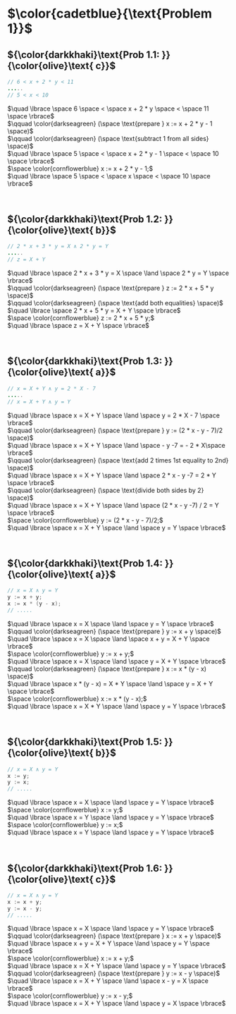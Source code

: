 # $\color{cadetblue}{\text{Problem 1}}$

## ${\color{darkkhaki}\text{Prob 1.1: }}{\color{olive}\text{ c}}$

```java
// 6 < x + 2 * y < 11
.....
// 5 < x < 10
```

$\quad \lbrace \space 6 \space < \space x + 2 * y \space < \space 11 \space \rbrace$  
$\qquad \color{darkseagreen} (\space \text{prepare } x := x + 2 * y - 1 \space)$  
$\qquad \color{darkseagreen} (\space \text{subtract 1 from all sides} \space)$  
$\quad \lbrace \space 5 \space < \space x + 2 * y - 1 \space < \space 10 \space \rbrace$  
$\space \color{cornflowerblue} x := x + 2 * y - 1;$  
$\quad \lbrace \space 5 \space < \space x \space < \space 10 \space \rbrace$  

&nbsp;

## ${\color{darkkhaki}\text{Prob 1.2: }}{\color{olive}\text{ b}}$

```java
// 2 * x + 3 * y = X ∧ 2 * y = Y
.....
// z = X + Y
```

$\quad \lbrace \space 2 * x + 3 * y = X \space \land \space  2 * y = Y \space \rbrace$  
$\qquad \color{darkseagreen} (\space \text{prepare } z := 2 * x + 5 * y \space)$  
$\qquad \color{darkseagreen} (\space \text{add both equalities} \space)$  
$\quad \lbrace \space 2 * x + 5 * y = X + Y \space \rbrace$  
$\space \color{cornflowerblue} z := 2 * x + 5 * y;$  
$\quad \lbrace \space z = X + Y \space \rbrace$  

&nbsp;

## ${\color{darkkhaki}\text{Prob 1.3: }}{\color{olive}\text{ a}}$

```java
// x = X + Y ∧ y = 2 * X - 7
.....
// x = X + Y ∧ y = Y
```

$\quad \lbrace \space x = X + Y \space \land \space y = 2 * X - 7 \space \rbrace$  
$\qquad \color{darkseagreen} (\space \text{prepare } y := (2 * x - y - 7)/2 \space)$  
$\quad \lbrace \space x = X + Y \space \land \space - y -7 = - 2 * X\space \rbrace$  
$\qquad \color{darkseagreen} (\space \text{add 2 times 1st equality to 2nd} \space)$  
$\quad \lbrace \space x = X + Y \space \land \space 2 * x - y -7 = 2 * Y \space \rbrace$  
$\qquad \color{darkseagreen} (\space \text{divide both sides by 2} \space)$  
$\quad \lbrace \space x = X + Y \space \land \space (2 * x - y -7) / 2 = Y \space \rbrace$  
$\space \color{cornflowerblue} y := (2 * x - y - 7)/2;$  
$\quad \lbrace \space x = X + Y \space \land \space y = Y \space \rbrace$  

&nbsp;

## ${\color{darkkhaki}\text{Prob 1.4: }}{\color{olive}\text{ a}}$

```java
// x = X ∧ y = Y
y := x + y; 
x := x * (y - x);
// .....
```

$\quad \lbrace \space x = X \space \land \space y = Y \space \rbrace$  
$\qquad \color{darkseagreen} (\space \text{prepare } y := x + y \space)$  
$\quad \lbrace \space x = X \space \land \space x + y = X + Y \space \rbrace$  
$\space \color{cornflowerblue} y := x + y;$  
$\quad \lbrace \space x = X \space \land \space y = X + Y \space \rbrace$  
$\qquad \color{darkseagreen} (\space \text{prepare } x := x * (y - x) \space)$  
$\quad \lbrace \space x * (y - x) = X * Y \space \land \space y = X + Y \space \rbrace$  
$\space \color{cornflowerblue} x := x * (y - x);$  
$\quad \lbrace \space x = X * Y \space \land \space y = Y \space \rbrace$  

&nbsp;

## ${\color{darkkhaki}\text{Prob 1.5: }}{\color{olive}\text{ b}}$

```java
// x = X ∧ y = Y
x := y; 
y := x;
// .....
```

$\quad \lbrace \space x = X \space \land \space y = Y \space \rbrace$  
$\space \color{cornflowerblue} x := y;$  
$\quad \lbrace \space x = Y \space \land \space y = Y \space \rbrace$  
$\space \color{cornflowerblue} y := x;$  
$\quad \lbrace \space x = Y \space \land \space y = Y \space \rbrace$  

&nbsp;

## ${\color{darkkhaki}\text{Prob 1.6: }}{\color{olive}\text{ c}}$

```java
// x = X ∧ y = Y
x := x + y; 
y := x - y; 
// .....
```

$\quad \lbrace \space x = X \space \land \space y = Y \space \rbrace$  
$\qquad \color{darkseagreen} (\space \text{prepare } x := x + y \space)$  
$\quad \lbrace \space x + y = X + Y \space \land \space y = Y \space \rbrace$  
$\space \color{cornflowerblue} x := x + y;$  
$\quad \lbrace \space x = X + Y \space \land \space y = Y \space \rbrace$  
$\qquad \color{darkseagreen} (\space \text{prepare } y := x - y \space)$  
$\quad \lbrace \space x = X + Y \space \land \space x - y = X \space \rbrace$  
$\space \color{cornflowerblue} y := x - y;$  
$\quad \lbrace \space x = X + Y \space \land \space y = X \space \rbrace$  

&nbsp;
